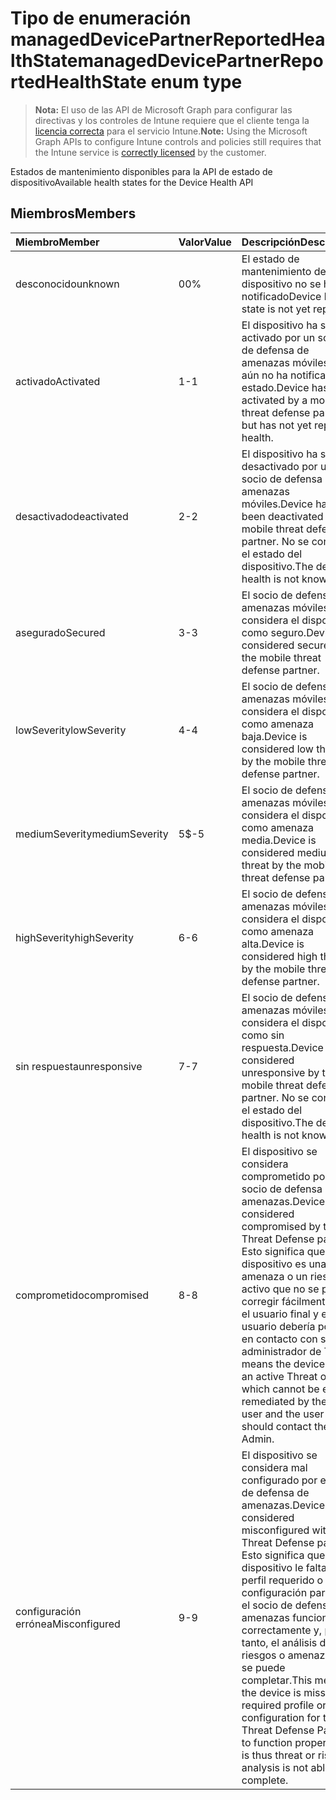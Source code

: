 # <a name="manageddevicepartnerreportedhealthstate-enum-type"></a><span data-ttu-id="4fe4f-101">Tipo de enumeración managedDevicePartnerReportedHealthState</span><span class="sxs-lookup"><span data-stu-id="4fe4f-101">managedDevicePartnerReportedHealthState enum type</span></span>

> <span data-ttu-id="4fe4f-102">**Nota:** El uso de las API de Microsoft Graph para configurar las directivas y los controles de Intune requiere que el cliente tenga la [licencia correcta](https://go.microsoft.com/fwlink/?linkid=839381) para el servicio Intune.</span><span class="sxs-lookup"><span data-stu-id="4fe4f-102">**Note:** Using the Microsoft Graph APIs to configure Intune controls and policies still requires that the Intune service is [correctly licensed](https://go.microsoft.com/fwlink/?linkid=839381) by the customer.</span></span>

<span data-ttu-id="4fe4f-103">Estados de mantenimiento disponibles para la API de estado de dispositivo</span><span class="sxs-lookup"><span data-stu-id="4fe4f-103">Available health states for the Device Health API</span></span>
## <a name="members"></a><span data-ttu-id="4fe4f-104">Miembros</span><span class="sxs-lookup"><span data-stu-id="4fe4f-104">Members</span></span>
|<span data-ttu-id="4fe4f-105">Miembro</span><span class="sxs-lookup"><span data-stu-id="4fe4f-105">Member</span></span>|<span data-ttu-id="4fe4f-106">Valor</span><span class="sxs-lookup"><span data-stu-id="4fe4f-106">Value</span></span>|<span data-ttu-id="4fe4f-107">Descripción</span><span class="sxs-lookup"><span data-stu-id="4fe4f-107">Description</span></span>|
|:---|:---|:---|
|<span data-ttu-id="4fe4f-108">desconocido</span><span class="sxs-lookup"><span data-stu-id="4fe4f-108">unknown</span></span>|<span data-ttu-id="4fe4f-109">0</span><span class="sxs-lookup"><span data-stu-id="4fe4f-109">0%</span></span>|<span data-ttu-id="4fe4f-110">El estado de mantenimiento del dispositivo no se ha notificado</span><span class="sxs-lookup"><span data-stu-id="4fe4f-110">Device health state is not yet reported</span></span>|
|<span data-ttu-id="4fe4f-111">activado</span><span class="sxs-lookup"><span data-stu-id="4fe4f-111">Activated</span></span>|<span data-ttu-id="4fe4f-112">1</span><span class="sxs-lookup"><span data-stu-id="4fe4f-112">-1</span></span>|<span data-ttu-id="4fe4f-113">El dispositivo ha sido activado por un socio de defensa de amenazas móviles, pero aún no ha notificado el estado.</span><span class="sxs-lookup"><span data-stu-id="4fe4f-113">Device has been activated by a mobile threat defense partner, but has not yet reported health.</span></span>|
|<span data-ttu-id="4fe4f-114">desactivado</span><span class="sxs-lookup"><span data-stu-id="4fe4f-114">deactivated</span></span>|<span data-ttu-id="4fe4f-115">2</span><span class="sxs-lookup"><span data-stu-id="4fe4f-115">-2</span></span>|<span data-ttu-id="4fe4f-116">El dispositivo ha sido desactivado por un socio de defensa de amenazas móviles.</span><span class="sxs-lookup"><span data-stu-id="4fe4f-116">Device has been deactivated by a mobile threat defense partner.</span></span> <span data-ttu-id="4fe4f-117">No se conoce el estado del dispositivo.</span><span class="sxs-lookup"><span data-stu-id="4fe4f-117">The device health is not known.</span></span>|
|<span data-ttu-id="4fe4f-118">asegurado</span><span class="sxs-lookup"><span data-stu-id="4fe4f-118">Secured</span></span>|<span data-ttu-id="4fe4f-119">3</span><span class="sxs-lookup"><span data-stu-id="4fe4f-119">-3</span></span>|<span data-ttu-id="4fe4f-120">El socio de defensa de amenazas móviles considera el dispositivo como seguro.</span><span class="sxs-lookup"><span data-stu-id="4fe4f-120">Device is considered secured by the mobile threat defense partner.</span></span>|
|<span data-ttu-id="4fe4f-121">lowSeverity</span><span class="sxs-lookup"><span data-stu-id="4fe4f-121">lowSeverity</span></span>|<span data-ttu-id="4fe4f-122">4</span><span class="sxs-lookup"><span data-stu-id="4fe4f-122">-4</span></span>|<span data-ttu-id="4fe4f-123">El socio de defensa de amenazas móviles considera el dispositivo como amenaza baja.</span><span class="sxs-lookup"><span data-stu-id="4fe4f-123">Device is considered low threat by the mobile threat defense partner.</span></span>|
|<span data-ttu-id="4fe4f-124">mediumSeverity</span><span class="sxs-lookup"><span data-stu-id="4fe4f-124">mediumSeverity</span></span>|<span data-ttu-id="4fe4f-125">5</span><span class="sxs-lookup"><span data-stu-id="4fe4f-125">$-5</span></span>|<span data-ttu-id="4fe4f-126">El socio de defensa de amenazas móviles considera el dispositivo como amenaza media.</span><span class="sxs-lookup"><span data-stu-id="4fe4f-126">Device is considered medium threat by the mobile threat defense partner.</span></span>|
|<span data-ttu-id="4fe4f-127">highSeverity</span><span class="sxs-lookup"><span data-stu-id="4fe4f-127">highSeverity</span></span>|<span data-ttu-id="4fe4f-128">6</span><span class="sxs-lookup"><span data-stu-id="4fe4f-128">-6</span></span>|<span data-ttu-id="4fe4f-129">El socio de defensa de amenazas móviles considera el dispositivo como amenaza alta.</span><span class="sxs-lookup"><span data-stu-id="4fe4f-129">Device is considered high threat by the mobile threat defense partner.</span></span>|
|<span data-ttu-id="4fe4f-130">sin respuesta</span><span class="sxs-lookup"><span data-stu-id="4fe4f-130">unresponsive</span></span>|<span data-ttu-id="4fe4f-131">7</span><span class="sxs-lookup"><span data-stu-id="4fe4f-131">-7</span></span>|<span data-ttu-id="4fe4f-132">El socio de defensa de amenazas móviles considera el dispositivo como sin respuesta.</span><span class="sxs-lookup"><span data-stu-id="4fe4f-132">Device is considered unresponsive by the mobile threat defense partner.</span></span> <span data-ttu-id="4fe4f-133">No se conoce el estado del dispositivo.</span><span class="sxs-lookup"><span data-stu-id="4fe4f-133">The device health is not known.</span></span>|
|<span data-ttu-id="4fe4f-134">comprometido</span><span class="sxs-lookup"><span data-stu-id="4fe4f-134">compromised</span></span>|<span data-ttu-id="4fe4f-135">8</span><span class="sxs-lookup"><span data-stu-id="4fe4f-135">-8</span></span>|<span data-ttu-id="4fe4f-136">El dispositivo se considera comprometido por el socio de defensa de amenazas.</span><span class="sxs-lookup"><span data-stu-id="4fe4f-136">Device is considered compromised by the Threat Defense partner.</span></span> <span data-ttu-id="4fe4f-137">Esto significa que el dispositivo es una amenaza o un riesgo activo que no se puede corregir fácilmente por el usuario final y el usuario debería ponerse en contacto con su administrador de TI.</span><span class="sxs-lookup"><span data-stu-id="4fe4f-137">This means the device has an active Threat or Risk which cannot be easily remediated by the end user and the user should contact their IT Admin.</span></span>|
|<span data-ttu-id="4fe4f-138">configuración errónea</span><span class="sxs-lookup"><span data-stu-id="4fe4f-138">Misconfigured</span></span>|<span data-ttu-id="4fe4f-139">9</span><span class="sxs-lookup"><span data-stu-id="4fe4f-139">-9</span></span>|<span data-ttu-id="4fe4f-140">El dispositivo se considera mal configurado por el socio de defensa de amenazas.</span><span class="sxs-lookup"><span data-stu-id="4fe4f-140">Device is considered misconfigured with the Threat Defense partner.</span></span> <span data-ttu-id="4fe4f-141">Esto significa que al dispositivo le falta un perfil requerido o una configuración para que el socio de defensa de amenazas funcione correctamente y, por lo tanto, el análisis de riesgos o amenazas  no se puede completar.</span><span class="sxs-lookup"><span data-stu-id="4fe4f-141">This means the device is missing a required profile or configuration for the Threat Defense Partner to function properly and is thus threat or risk analysis is not able to complete.</span></span>|








